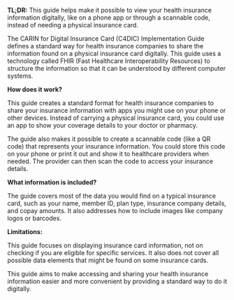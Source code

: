 **TL;DR:** This guide helps make it possible to view your health insurance information digitally, like on a phone app or through a scannable code, instead of needing a physical insurance card.

The CARIN for Digital Insurance Card (C4DIC) Implementation Guide defines a standard way for health insurance companies to share the information found on a physical insurance card digitally. This guide uses a technology called FHIR (Fast Healthcare Interoperability Resources) to structure the information so that it can be understood by different computer systems.

**How does it work?**

This guide creates a standard format for health insurance companies to share your insurance information with apps you might use on your phone or other devices. Instead of carrying a physical insurance card, you could use an app to show your coverage details to your doctor or pharmacy. 

The guide also makes it possible to create a scannable code (like a QR code) that represents your insurance information. You could store this code on your phone or print it out and show it to healthcare providers when needed. The provider can then scan the code to access your insurance details.

**What information is included?**

The guide covers most of the data you would find on a typical insurance card, such as your name, member ID, plan type, insurance company details, and copay amounts. It also addresses how to include images like company logos or barcodes.

**Limitations:**

This guide focuses on displaying insurance card information, not on checking if you are eligible for specific services. It also does not cover all possible data elements that might be found on some insurance cards.

This guide aims to make accessing and sharing your health insurance information easier and more convenient by providing a standard way to do it digitally. 
